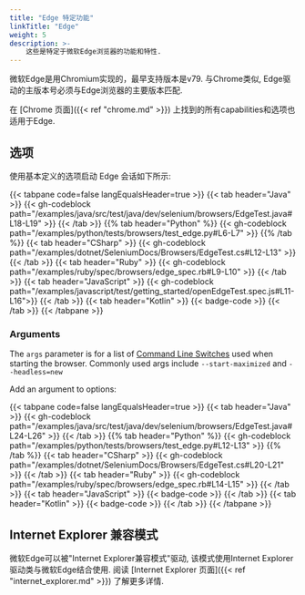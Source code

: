 ```yaml
---
title: "Edge 特定功能"
linkTitle: "Edge"
weight: 5
description: >-
    这些是特定于微软Edge浏览器的功能和特性.
---
```


微软Edge是用Chromium实现的，最早支持版本是v79.
与Chrome类似, Edge驱动的主版本号必须与Edge浏览器的主要版本匹配.

在 [Chrome 页面]({{< ref "chrome.md" >}}) 上找到的所有capabilities和选项也适用于Edge.

## 选项

使用基本定义的选项启动 Edge 会话如下所示:

{{< tabpane code=false langEqualsHeader=true >}}
{{< tab header="Java" >}}
{{< gh-codeblock path="/examples/java/src/test/java/dev/selenium/browsers/EdgeTest.java#L18-L19" >}}
{{< /tab >}}
{{% tab header="Python" %}}
{{< gh-codeblock path="/examples/python/tests/browsers/test_edge.py#L6-L7" >}}
{{% /tab %}}
{{< tab header="CSharp" >}}
{{< gh-codeblock path="/examples/dotnet/SeleniumDocs/Browsers/EdgeTest.cs#L12-L13" >}}
{{< /tab >}}
{{< tab header="Ruby" >}}
{{< gh-codeblock path="/examples/ruby/spec/browsers/edge_spec.rb#L9-L10" >}}
{{< /tab >}}
{{< tab header="JavaScript" >}}
{{< gh-codeblock path="/examples/javascript/test/getting_started/openEdgeTest.spec.js#L11-L16">}}
{{< /tab >}}
{{< tab header="Kotlin" >}}
{{< badge-code >}}
{{< /tab >}}
{{< /tabpane >}}

### Arguments

The `args` parameter is for a list of [Command Line Switches](https://peter.sh/experiments/chromium-command-line-switches/)
used when starting the browser.
Commonly used args include `--start-maximized` and `--headless=new`

Add an argument to options:

{{< tabpane code=false langEqualsHeader=true >}}
{{< tab header="Java" >}}
{{< gh-codeblock path="/examples/java/src/test/java/dev/selenium/browsers/EdgeTest.java#L24-L26" >}}
{{< /tab >}}
{{% tab header="Python" %}}
{{< gh-codeblock path="/examples/python/tests/browsers/test_edge.py#L12-L13" >}}
{{% /tab %}}
{{< tab header="CSharp" >}}
{{< gh-codeblock path="/examples/dotnet/SeleniumDocs/Browsers/EdgeTest.cs#L20-L21" >}}
{{< /tab >}}
{{< tab header="Ruby" >}}
{{< gh-codeblock path="/examples/ruby/spec/browsers/edge_spec.rb#L14-L15" >}}
{{< /tab >}}
{{< tab header="JavaScript" >}}
{{< badge-code >}}
{{< /tab >}}
{{< tab header="Kotlin" >}}
{{< badge-code >}}
{{< /tab >}}
{{< /tabpane >}}

## Internet Explorer 兼容模式

微软Edge可以被"Internet Explorer兼容模式"驱动, 
该模式使用Internet Explorer驱动类与微软Edge结合使用.
阅读 [Internet Explorer 页面]({{< ref "internet_explorer.md" >}}) 了解更多详情.
